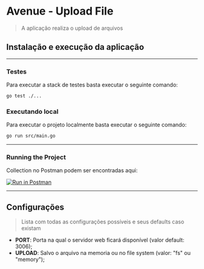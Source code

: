 # **Avenue - Upload File**
> A aplicação realiza o upload de arquivos 
## Instalação e execução da aplicação
-----
### Testes

Para executar a stack de testes basta executar o seguinte comando:

```sh
go test ./...
```

### Executando local

Para executar o projeto localmente basta executar o seguinte comando:

```sh
go run src/main.go
```

---
### Running the Project

Collection no Postman podem ser encontradas aqui:
<br>

[![Run in Postman](https://run.pstmn.io/button.svg)](https://app.getpostman.com/run-collection/0ea80040988a7f050a9a?action=collection%2Fimport)


---
## Configurações

> Lista com todas as configurações possíveis e seus defaults caso existam

- **PORT**: Porta na qual o servidor web ficará disponível (valor default: 3006);
- **UPLOAD**: Salvo o arquivo na memoria ou no file system (valor: "fs" ou "memory");
